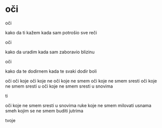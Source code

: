 # oči

oči

kako da
ti kažem
kada sam potrošio
sve reči

oči

kako da
uradim
kada sam zaboravio
blizinu

oči

kako da
te dodirnem
kada te svaki dodir
boli

oči
oči koje
oči koje ne
oči koje ne smem
oči koje ne smem sresti
oči koje ne smem sresti u
oči koje ne smem sresti u snovima

ti

oči koje ne smem sresti u snovima
ruke koje ne smem milovati usnama
smeh kojim se ne smem buditi jutrima

tvoje
